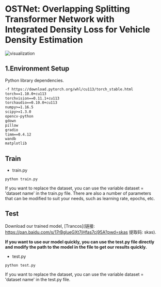 # OSTNet: Overlapping Splitting Transformer Network with Integrated Density Loss for Vehicle Density Estimation


![visualization](./assets/visualization_revise.png)

## 1.Environment Setup

Python library dependencies.

```xml
-f https://download.pytorch.org/whl/cu113/torch_stable.html
torch==1.10.0+cu113
torchvision==0.11.1+cu113
torchaudio==0.10.0+cu113 
numpy>=1.16.5
scipy>=1.3.0
opencv-python
gdown
pillow
gradio
timm==0.4.12
wandb
matplotlib
```

## Train

- train.py

```shell
python train.py
```

If you want to replace the dataset, you can use the variable dataset = 'dataset name' in the train.py file. There are also a number of parameters that can be modified to suit your needs, such as learning rate, epochs, etc.

## Test

Download our trained model, [Trancos](链接: https://pan.baidu.com/s/17rBglueGXt7jHfas7cj95A?pwd=skas 提取码: skas).

**If you want to use our model quickly, you can use the test.py file directly and modify the path to the model in the file to get our results quickly.**

- test.py

```shell
python test.py
```

If you want to replace the dataset, you can use the variable dataset = 'dataset name' in the test.py file.
